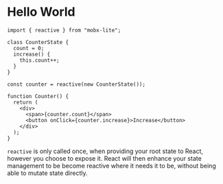 # Hello World

```tsx
import { reactive } from "mobx-lite";

class CounterState {
  count = 0;
  increase() {
    this.count++;
  }
}

const counter = reactive(new CounterState());

function Counter() {
  return (
    <div>
      <span>{counter.count}</span>
      <button onClick={counter.increase}>Increase</button>
    </div>
  );
}
```

`reactive` is only called once, when providing your root state to React, however you choose to expose it. React will then enhance your state management to be become reactive where it needs it to be, without being able to mutate state directly.
